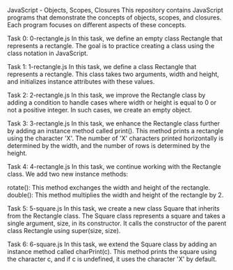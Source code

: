 JavaScript - Objects, Scopes, Closures
This repository contains JavaScript programs that demonstrate the concepts of objects, scopes, and closures. Each program focuses on different aspects of these concepts.

Task 0: 0-rectangle.js
In this task, we define an empty class Rectangle that represents a rectangle. The goal is to practice creating a class using the class notation in JavaScript.

Task 1: 1-rectangle.js
In this task, we define a class Rectangle that represents a rectangle. This class takes two arguments, width and height, and initializes instance attributes with these values.

Task 2: 2-rectangle.js
In this task, we improve the Rectangle class by adding a condition to handle cases where width or height is equal to 0 or not a positive integer. In such cases, we create an empty object.

Task 3: 3-rectangle.js
In this task, we enhance the Rectangle class further by adding an instance method called print(). This method prints a rectangle using the character 'X'. The number of 'X' characters printed horizontally is determined by the width, and the number of rows is determined by the height.

Task 4: 4-rectangle.js
In this task, we continue working with the Rectangle class. We add two new instance methods:

rotate(): This method exchanges the width and height of the rectangle.
double(): This method multiplies the width and height of the rectangle by 2.

Task 5: 5-square.js
In this task, we create a new class Square that inherits from the Rectangle class. The Square class represents a square and takes a single argument, size, in its constructor. It calls the constructor of the parent class Rectangle using super(size, size).

Task 6: 6-square.js
In this task, we extend the Square class by adding an instance method called charPrint(c). This method prints the square using the character c, and if c is undefined, it uses the character 'X' by default.